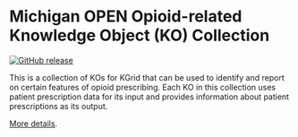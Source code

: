 # Michigan OPEN Opioid-related Knowledge Object (KO) Collection
[![GitHub release](https://img.shields.io/github/release/kgrid-objects/opioid-collection.svg)](https://github.com/kgrid-objects/opioid-collection/releases/)

This is a collection of KOs for KGrid that can be used to identify and report on certain features of opioid prescribing. Each KO in this collection uses patient prescription data for its input and provides information about patient prescriptions as its output. 

[More details](https://kgrid-objects.github.io/opioid-collection/).

